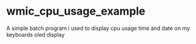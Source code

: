 # wmic_cpu_usage_example
A simple batch program i used to display cpu usage time and date on my keyboards oled display

